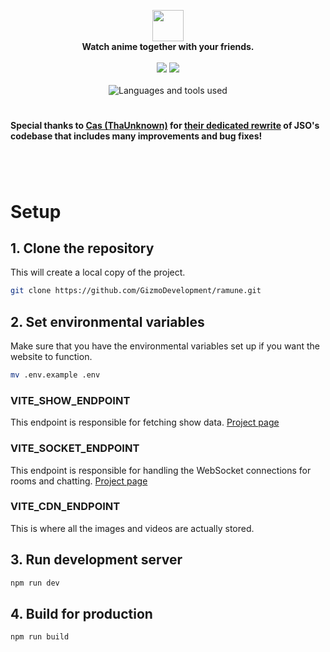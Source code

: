 <p align="center">
	<img src="https://user-images.githubusercontent.com/25076630/124389427-e2520600-dc9b-11eb-88a9-150a0e372899.png" height="50">
	<br>
	<span align="center"><b>Watch anime together with your friends.</b></span>
	<br><br>
	<a href="https://github.com/GizmoDevelopment/ramune/actions"><img src="https://img.shields.io/github/actions/workflow/status/GizmoDevelopment/ramune/ci.yml?branch=master"></a>
	<a href="https://discord.gg/DHKjwQY"><img src="https://img.shields.io/discord/246369359705014272?color=%236E85D2&label=Discord&logo=discord&logoColor=white"></a>
	<br><br>
	<img src="https://skillicons.dev/icons?i=ts,vite,vue&theme=dark" alt="Languages and tools used">
</p>

#

#### Special thanks to [Cas (ThaUnknown)](https://github.com/ThaUnknown) for [their dedicated rewrite](https://github.com/ThaUnknown/jassub) of JSO's codebase that includes many improvements and bug fixes!

#

<br>

# Setup

## 1. Clone the repository
This will create a local copy of the project.
```sh
git clone https://github.com/GizmoDevelopment/ramune.git
```

## 2. Set environmental variables
Make sure that you have the environmental variables set up if you want the website to function.
```sh
mv .env.example .env
```
### VITE_SHOW_ENDPOINT
This endpoint is responsible for fetching show data. [Project page](https://github.com/GizmoDevelopment/ramune-backend)

### VITE_SOCKET_ENDPOINT
This endpoint is responsible for handling the WebSocket connections for rooms and chatting. [Project page](https://github.com/GizmoDevelopment/ramune-chat)

### VITE_CDN_ENDPOINT
This is where all the images and videos are actually stored.

## 3. Run development server
```sh
npm run dev
```

## 4. Build for production
```sh
npm run build
```
